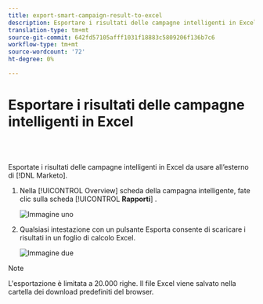 ```yaml
---
title: export-smart-campaign-result-to-excel
description: Esportare i risultati delle campagne intelligenti in Excel
translation-type: tm+mt
source-git-commit: 642fd57105afff1031f18883c5809206f136b7c6
workflow-type: tm+mt
source-wordcount: '72'
ht-degree: 0%

---
```



# Esportare i risultati delle campagne intelligenti in Excel

<br> 

Esportate i risultati delle campagne intelligenti in Excel da usare all’esterno di [!DNL Marketo].

1. Nella [!UICONTROL Overview] scheda della campagna intelligente, fate clic sulla scheda [!UICONTROL **Rapporti**] .

   ![Immagine uno](/help/sky/assets/smart-campaigns/export-smart-campaign-results-to-excel/export-smart-campaign-results-to-excel-1.png)

1. Qualsiasi intestazione con un pulsante Esporta consente di scaricare i risultati in un foglio di calcolo Excel.

   ![Immagine due](/help/sky/assets/smart-campaigns/export-smart-campaign-results-to-excel/export-smart-campaign-results-to-excel-2.png)

>[!NOTE]
>
>L&#39;esportazione è limitata a 20.000 righe. Il file Excel viene salvato nella cartella dei download predefiniti del browser.
